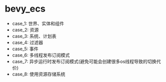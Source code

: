 # bevy_ecs

- case_1: 世界、实体和组件
- case_2: 资源
- case_3: 系统、计划表
- case_4: 过滤器
- case_5: 事件
- case_6: 多线程发布订阅模式
- case_7: 异步运行时发布订阅模式(避免可能会创建很多os线程导致的切换代价)
- case_8: 使用资源存储系统
